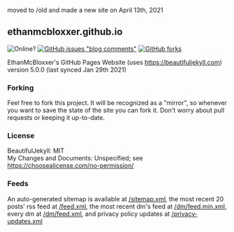 moved to /old and made a new site on April 13th, 2021

## ethanmcbloxxer.github.io
![Online?](https://img.shields.io/github/deployments/EthanMcBloxxer/ethanmcbloxxer.github.io/github-pages?label=deployment%20status&style=for-the-badge) [![GitHub issues "blog comments"](https://img.shields.io/github/issues-raw/EthanMcBloxxer/ethanmcbloxxer.github.io/blog%20comments?color=886ce4&label=comment%20threads&style=for-the-badge)](https://github.com/EthanMcBloxxer/ethanmcbloxxer.github.io/issues?q=is%3Aissue+is%3Aopen+label%3A"blog+comments"+sort%3Aupdated-desc) [![GitHub forks](https://img.shields.io/github/forks/EthanMcBloxxer/ethanmcbloxxer.github.io?label=mirrors&style=for-the-badge)](https://github.com/EthanMcBloxxer/ethanmcbloxxer.github.io/network)  

EthanMcBloxxer's GitHub Pages Website (uses https://beautifuljekyll.com) version 5.0.0 (last synced Jan 29th 2021)

### Forking
Feel free to fork this project. It will be recognized as a "mirror", so whenever you want to save the state of the site you can fork it. Don't worry about pull requests or keeping it up-to-date.

### License
BeautifulJekyll: MIT  
My Changes and Documents: Unspecified; see https://choosealicense.com/no-permission/

### Feeds
An auto-generated sitemap is available at [/sitemap.xml](https://ethanmcbloxxer.github.io/sitemap.xml), the most recent 20 posts' rss feed at [/feed.xml](https://ethanmcbloxxer.github.io/feed.xml), the most recent dm's feed at [/dm/feed.min.xml](https://ethanmcbloxxer.github.io/dm/feed.min.xml), every dm at [/dm/feed.xml](https://ethanmcbloxxer.github.io/dm/feed.xml), and privacy policy updates at [/privacy-updates.xml](https://ethanmcbloxxer.github.io/privacy-updates.xml)
